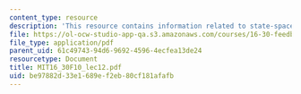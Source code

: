 ```yaml
---
content_type: resource
description: 'This resource contains information related to state-space systems. '
file: https://ol-ocw-studio-app-qa.s3.amazonaws.com/courses/16-30-feedback-control-systems-fall-2010/be97882d33e1689ef2eb80cf181afafb_MIT16_30F10_lec12.pdf
file_type: application/pdf
parent_uid: 61c49743-94d6-9692-4596-4ecfea13de24
resourcetype: Document
title: MIT16_30F10_lec12.pdf
uid: be97882d-33e1-689e-f2eb-80cf181afafb
---
```

